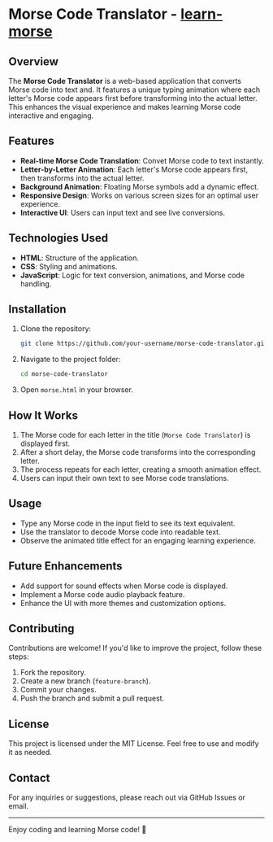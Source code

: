 # Morse Code Translator - [learn-morse](https://learn-morse.pages.dev)

## Overview

The **Morse Code Translator** is a web-based application that converts Morse code into text and. It features a unique typing animation where each letter's Morse code appears first before transforming into the actual letter. This enhances the visual experience and makes learning Morse code interactive and engaging.

## Features

- **Real-time Morse Code Translation**: Convet Morse code to text instantly.
- **Letter-by-Letter Animation**: Each letter's Morse code appears first, then transforms into the actual letter.
- **Background Animation**: Floating Morse symbols add a dynamic effect.
- **Responsive Design**: Works on various screen sizes for an optimal user experience.
- **Interactive UI**: Users can input text and see live conversions.

## Technologies Used

- **HTML**: Structure of the application.
- **CSS**: Styling and animations.
- **JavaScript**: Logic for text conversion, animations, and Morse code handling.

## Installation

1. Clone the repository:
   ```sh
   git clone https://github.com/your-username/morse-code-translator.git
   ```
2. Navigate to the project folder:
   ```sh
   cd morse-code-translator
   ```
3. Open `morse.html` in your browser.

## How It Works

1. The Morse code for each letter in the title (`Morse Code Translator`) is displayed first.
2. After a short delay, the Morse code transforms into the corresponding letter.
3. The process repeats for each letter, creating a smooth animation effect.
4. Users can input their own text to see Morse code translations.

## Usage

- Type any Morse code in the input field to see its text equivalent.
- Use the translator to decode Morse code into readable text.
- Observe the animated title effect for an engaging learning experience.

## Future Enhancements

- Add support for sound effects when Morse code is displayed.
- Implement a Morse code audio playback feature.
- Enhance the UI with more themes and customization options.

## Contributing

Contributions are welcome! If you'd like to improve the project, follow these steps:

1. Fork the repository.
2. Create a new branch (`feature-branch`).
3. Commit your changes.
4. Push the branch and submit a pull request.

## License

This project is licensed under the MIT License. Feel free to use and modify it as needed.

## Contact

For any inquiries or suggestions, please reach out via GitHub Issues or email.

---

Enjoy coding and learning Morse code! 🚀

